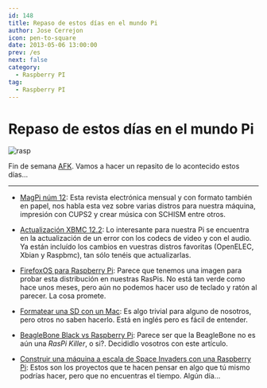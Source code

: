 ```yaml
---
id: 148
title: Repaso de estos días en el mundo Pi
author: Jose Cerrejon
icon: pen-to-square
date: 2013-05-06 13:00:00
prev: /es
next: false
category:
  - Raspberry PI
tag:
  - Raspberry PI
---
```


# Repaso de estos días en el mundo Pi

![rasp](/images/01_RaspberryPi.jpg)

Fin de semana [AFK](http://es.wiktionary.org/wiki/AFK). Vamos a hacer un repasito de lo acontecido estos días...

- - -

* [MagPi núm 12](http://www.themagpi.com/en/issue/12): Esta revista electrónica mensual y con formato también en papel, nos habla esta vez sobre varias distros para nuestra máquina, impresión con CUPS2 y crear música con SCHISM entre otros.

* [Actualización XBMC 12.2](http://xbmc.org/natethomas/2013/05/03/xbmc-12-2-even-more-frodo/): Lo interesante para nuestra Pi se encuentra en la actualización de un error con los codecs de video y con el audio. Ya están incluído los cambios en vuestras distros favoritas (OpenELEC, Xbian y Raspbmc), tan sólo tenéis que actualizarlas.

* [FirefoxOS para Raspberry Pi](http://www.philipp-wagner.com/blog/2013/04/firefox-os-for-raspberry-pi-now-available/): Parece que tenemos una imagen para probar esta distribución en nuestras RasPis. No está tan verde como hace unos meses, pero aún no podemos hacer uso de teclado y ratón al parecer. La cosa promete.

* [Formatear una SD con un Mac](http://trevorappleton.blogspot.com.es/2013/04/formatting-sd-card-with-mac.html): Es algo trivial para alguno de nosotros, pero otros no saben hacerlo. Está en inglés pero es fácil de entender. 

* [BeagleBone Black vs Raspberry Pi](http://www.cnx-software.com/2013/04/25/beaglebone-black-vs-raspberry-pi-features-and-price-comparison/): Parece ser que la BeagleBone no es aún una *RasPi Killer*, o si?. Decididlo vosotros con este artículo.

* [Construir una máquina a escala de Space Invaders con una Raspberry Pi](http://blog.makezine.com/2013/05/03/building-a-scaled-down-space-invaders-game-with-raspberry-pi/): Estos son los proyectos que te hacen pensar en algo que tú mismo podrías hacer, pero que no encuentras el tiempo. Algún día...
